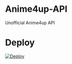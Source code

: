 # Anime4up-API
Unofficial Anime4up API

# Deploy
[![Deploy](https://button.deta.dev/1/svg)](https://go.deta.dev/deploy?repo=https://github.com/xVoldx/3asq-API/tree/main)
